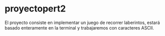 # proyectopert2
El proyecto consiste en implementar un juego de recorrer laberintos, estará basado enteramente en la terminal y trabajaremos con caracteres ASCII.
